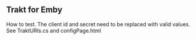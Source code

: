 ## Trakt for Emby

How to test. The client id and secret need to be replaced with valid values. See TraktURIs.cs and configPage.html
